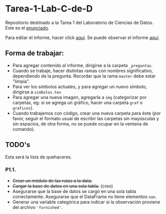 # Tarea-1-Lab-C-de-D
Repositorio destinado a la Tarea 1 del Laboratorio de Ciencias de Datos. Este es el [enunciado](./tarea1.pdf).

Para editar el informe, hacer click [aquí](https://www.overleaf.com/6431364931fbzjxsjtfymh). Se puede observar el informe [aquí](./Tarea_1_Lab_C_de_D.pdf).

## Forma de trabajar:
* Para agregar contenido al informe, dirigirse a la carpeta `_preguntas`.
* Cuando se trabaje, hacer distintas ramas con nombres significativo, dependiendo de la pregunta. Recordar que la rama `master` debe estar "limpia".
* Para ver los símbolos actuales, y para agregar un nuevo símbolo, dirigirse a `simbolos.tex`
* Para agregar una nueva imagen, agregarla a `img` (categorizar por carpetas, eg: si se agrega un gráfico, hacer una carpeta `graf` o `graficos`).
* Cuando trabajemos con código, crear una nueva carpeta para éste (por favor, seguir el formato usual de escribir las carpetas sin mayúsculas y sin espacios, de otra forma, no se puede ocupar en la ventana de comando).
 
## TODO's
Esta será la lista de quehaceres.
### P1.1.
* ~~Crear un módulo de las rutas a la data.~~
* ~~Cargar la base de datos en una sola tabla.~~ (creo)
* Asegurarse que la base de datos se cargó en una sola tabla correctamente. Asegurarse que el DataFrame no tiene elementos `nan`.
* Generar una variable categórica para indicar si la observación proviene del archivo `'furnished'`.